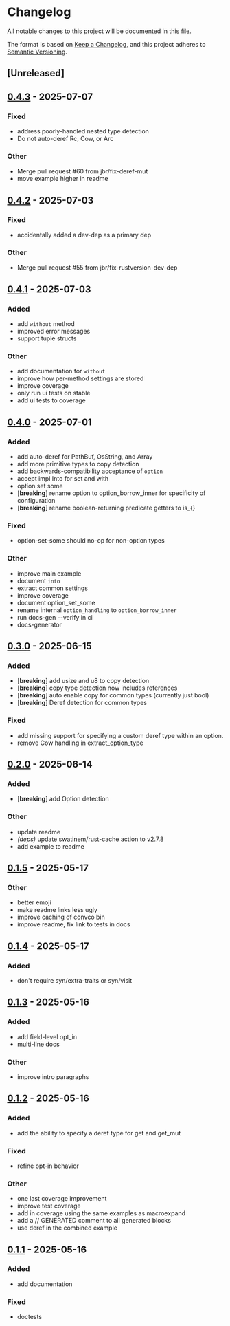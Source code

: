 # Changelog

All notable changes to this project will be documented in this file.

The format is based on [Keep a Changelog](https://keepachangelog.com/en/1.0.0/),
and this project adheres to [Semantic Versioning](https://semver.org/spec/v2.0.0.html).

## [Unreleased]

## [0.4.3](https://github.com/jbr/fieldwork/compare/fieldwork-v0.4.2...fieldwork-v0.4.3) - 2025-07-07

### Fixed

- address poorly-handled nested type detection
- Do not auto-deref Rc, Cow, or Arc

### Other

- Merge pull request #60 from jbr/fix-deref-mut
- move example higher in readme

## [0.4.2](https://github.com/jbr/fieldwork/compare/fieldwork-v0.4.1...fieldwork-v0.4.2) - 2025-07-03

### Fixed

- accidentally added a dev-dep as a primary dep

### Other

- Merge pull request #55 from jbr/fix-rustversion-dev-dep

## [0.4.1](https://github.com/jbr/fieldwork/compare/fieldwork-v0.4.0...fieldwork-v0.4.1) - 2025-07-03

### Added

- add `without` method
- improved error messages
- support tuple structs

### Other

- add documentation for `without`
- improve how per-method settings are stored
- improve coverage
- only run ui tests on stable
- add ui tests to coverage

## [0.4.0](https://github.com/jbr/fieldwork/compare/fieldwork-v0.3.0...fieldwork-v0.4.0) - 2025-07-01

### Added

- add auto-deref for PathBuf, OsString, and Array
- add more primitive types to copy detection
- add backwards-compatibility acceptance of `option`
- accept impl Into<T> for set and with
- option set some
- [**breaking**] rename option to option_borrow_inner for specificity of configuration
- [**breaking**] rename boolean-returning predicate getters to is_{}

### Fixed

- option-set-some should no-op for non-option types

### Other

- improve main example
- document `into`
- extract common settings
- improve coverage
- document option_set_some
- rename internal `option_handling` to `option_borrow_inner`
- run docs-gen --verify in ci
- docs-generator

## [0.3.0](https://github.com/jbr/fieldwork/compare/v0.2.0...v0.3.0) - 2025-06-15

### Added

- [**breaking**] add usize and u8 to copy detection
- [**breaking**] copy type detection now includes references
- [**breaking**] auto enable copy for common types (currently just bool)
- [**breaking**] Deref detection for common types

### Fixed

- add missing support for specifying a custom deref type within an option.
- remove Cow handling in extract_option_type

## [0.2.0](https://github.com/jbr/fieldwork/compare/v0.1.5...v0.2.0) - 2025-06-14

### Added

- [**breaking**] add Option detection

### Other

- update readme
- *(deps)* update swatinem/rust-cache action to v2.7.8
- add example to readme

## [0.1.5](https://github.com/jbr/fieldwork/compare/v0.1.4...v0.1.5) - 2025-05-17

### Other

- better emoji
- make readme links less ugly
- improve caching of convco bin
- improve readme, fix link to tests in docs

## [0.1.4](https://github.com/jbr/fieldwork/compare/v0.1.3...v0.1.4) - 2025-05-17

### Added

- don't require syn/extra-traits or syn/visit

## [0.1.3](https://github.com/jbr/fieldwork/compare/v0.1.2...v0.1.3) - 2025-05-16

### Added

- add field-level opt_in
- multi-line docs

### Other

- improve intro paragraphs

## [0.1.2](https://github.com/jbr/fieldwork/compare/v0.1.1...v0.1.2) - 2025-05-16

### Added

- add the ability to specify a deref type for get and get_mut

### Fixed

- refine opt-in behavior

### Other

- one last coverage improvement
- improve test coverage
- add in coverage using the same examples as macroexpand
- add a // GENERATED comment to all generated blocks
- use deref in the combined example

## [0.1.1](https://github.com/jbr/fieldwork/compare/v0.1.0...v0.1.1) - 2025-05-16

### Added

- add documentation

### Fixed

- doctests
